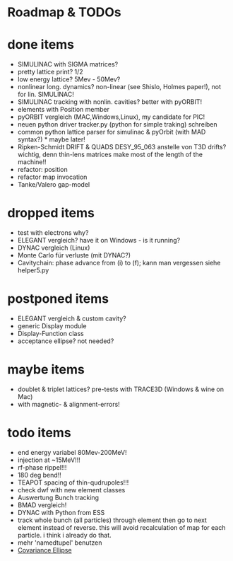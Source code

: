 # Roadmap & TODOs
# done items
* SIMULINAC with SIGMA matrices?
* pretty lattice print? 1/2
* low energy lattice? 5Mev - 50Mev?
* nonlinear long. dynamics? non-linear (see Shislo, Holmes paper!), not for lin. SIMULINAC!
* SIMULINAC tracking with nonlin. cavities? better with pyORBIT!
* elements with  Position member
* pyORBIT vergleich (MAC,Windows,Linux), my candidate for PIC!
* neuen python driver tracker.py (python for simple traking) schreiben
* common python lattice parser for simulinac & pyOrbit (with MAD syntax?) * maybe later!
* Ripken-Schmidt DRIFT & QUADS DESY_95_063 anstelle von T3D drifts? wichtig, denn thin-lens matrices make most of the length of the machine!!
* refactor: position
* refactor map invocation
* Tanke/Valero gap-model
# dropped items
*  test with electrons why?
*  ELEGANT vergleich? have it on Windows - is it running?
*  DYNAC vergleich (Linux)
*  Monte Carlo für verluste (mit DYNAC?)
*  Cavitychain: phase advance from (i) to (f); kann man vergessen siehe helper5.py
# postponed items
* ELEGANT vergleich & custom cavity?
* generic Display module
* Display-Function class
* acceptance ellipse? not needed?
# maybe items
* doublet & triplet lattices? pre-tests with TRACE3D (Windows & wine on Mac)
* with magnetic- & alignment-errors!
# todo items
* end energy variabel 80Mev-200MeV!
* injection at ~15MeV!!!
* rf-phase rippel!!!
* 180 deg bend!!
* TEAPOT spacing of thin-qudrupoles!!!
* check dwf with new element classes
* Auswertung Bunch tracking
* BMAD vergleich!
* DYNAC with Python from ESS
* track whole bunch (all particles) through element then go to next element instead of reverse. this will avoid recalculation of map for each particle. i think i already do that.
* mehr 'namedtupel' benutzen
* [Covariance Ellipse](https://carstenschelp.github.io/2018/09/14/Plot_Confidence_Ellipse_001.html)
